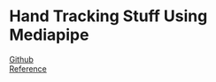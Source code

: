 # Hand Tracking Stuff Using Mediapipe

<a href="https://github.com/google/mediapipe">Github</a><br>
<a href="https://google.github.io/mediapipe/">Reference</a><br>